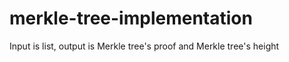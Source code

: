 # merkle-tree-implementation

Input is list, output is Merkle tree's proof and Merkle tree's height
